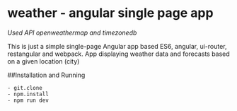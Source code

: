 # weather - angular single page app
*Used API openweathermap and timezonedb*

This is just a simple single-page Angular app based ES6, angular, ui-router, restangular and webpack. App displaying weather data and forecasts based on a given location (city)

##Installation and Running

    - git.clone
    - npm.install
    - npm run dev

